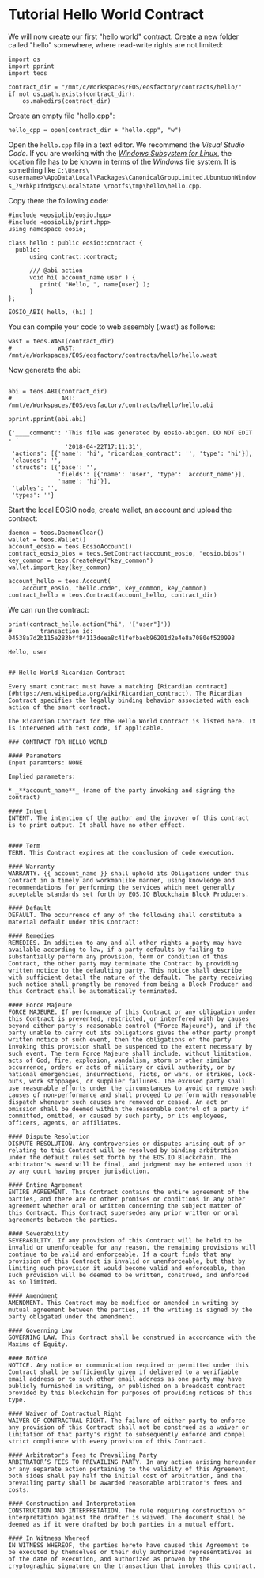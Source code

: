 # Tutorial Hello World Contract

We will now create our first "hello world" contract. Create a new folder called "hello" somewhere, where read-write rights are not limited:
```
import os
import pprint
import teos

contract_dir = "/mnt/c/Workspaces/EOS/eosfactory/contracts/hello/"
if not os.path.exists(contract_dir):
    os.makedirs(contract_dir)
```
Create an empty file "hello.cpp":
```
hello_cpp = open(contract_dir + "hello.cpp", "w")

```
Open the `hello.cpp` file in a text editor. We recommend the *Visual Studio Code*. If you are working with the [*Windows Subsystem for Linux*](#https://docs.microsoft.com/en-us/windows/wsl/install-win10), the location file has to be known in terms of the *Windows* file system. It is something like `C:\Users\<username>\AppData\Local\Packages\CanonicalGroupLimited.UbuntuonWindows_79rhkp1fndgsc\LocalState \rootfs\tmp\hello\hello.cpp`.

Copy there the following code:
```
#include <eosiolib/eosio.hpp>
#include <eosiolib/print.hpp>
using namespace eosio;

class hello : public eosio::contract {
  public:
      using contract::contract;

      /// @abi action 
      void hi( account_name user ) {
         print( "Hello, ", name{user} );
      }
};

EOSIO_ABI( hello, (hi) )
```

<!-- ```
file = open(contract_dir + "hello.cpp", "r")
print(file.read())
``` -->
You can compile your code to web assembly (.wast) as follows:
```
wast = teos.WAST(contract_dir)
#             WAST: /mnt/e/Workspaces/EOS/eosfactory/contracts/hello/hello.wast
```
Now generate the abi:
```

abi = teos.ABI(contract_dir)
#              ABI: /mnt/e/Workspaces/EOS/eosfactory/contracts/hello/hello.abi

pprint.pprint(abi.abi)

{'____comment': 'This file was generated by eosio-abigen. DO NOT EDIT - '
                '2018-04-22T17:11:31',
 'actions': [{'name': 'hi', 'ricardian_contract': '', 'type': 'hi'}],
 'clauses': '',
 'structs': [{'base': '',
              'fields': [{'name': 'user', 'type': 'account_name'}],
              'name': 'hi'}],
 'tables': '',
 'types': ''}
```
Start the local EOSIO node, create wallet, an account and upload the contract:
```
daemon = teos.DaemonClear()
wallet = teos.Wallet()
account_eosio = teos.EosioAccount()
contract_eosio_bios = teos.SetContract(account_eosio, "eosio.bios")
key_common = teos.CreateKey("key_common")
wallet.import_key(key_common)

account_hello = teos.Account(
    account_eosio, "hello.code", key_common, key_common)
contract_hello = teos.Contract(account_hello, contract_dir)

```
We can run the contract:
```
print(contract_hello.action("hi", '["user"]'))
#        transaction id: 04538a7d2b115e283bff84113deea8c41fefbaeb96201d2e4e8a7080ef520998

Hello, user
```

```

## Hello World Ricardian Contract

Every smart contract must have a matching [Ricardian contract](#https://en.wikipedia.org/wiki/Ricardian_contract). The Ricardian Contract specifies the legally binding behavior associated with each action of the smart contract.  

The Ricardian Contract for the Hello World Contract is listed here. It is intervened with test code, if applicable. 

### CONTRACT FOR HELLO WORLD

#### Parameters
Input paramters: NONE

Implied parameters: 

* _**account_name**_ (name of the party invoking and signing the contract)

#### Intent
INTENT. The intention of the author and the invoker of this contract is to print output. It shall have no other effect.
```

```

#### Term
TERM. This Contract expires at the conclusion of code execution.

#### Warranty
WARRANTY. {{ account_name }} shall uphold its Obligations under this Contract in a timely and workmanlike manner, using knowledge and recommendations for performing the services which meet generally acceptable standards set forth by EOS.IO Blockchain Block Producers.
  
#### Default
DEFAULT. The occurrence of any of the following shall constitute a material default under this Contract: 

#### Remedies
REMEDIES. In addition to any and all other rights a party may have available according to law, if a party defaults by failing to substantially perform any provision, term or condition of this Contract, the other party may terminate the Contract by providing written notice to the defaulting party. This notice shall describe with sufficient detail the nature of the default. The party receiving such notice shall promptly be removed from being a Block Producer and this Contract shall be automatically terminated. 
  
#### Force Majeure
FORCE MAJEURE. If performance of this Contract or any obligation under this Contract is prevented, restricted, or interfered with by causes beyond either party's reasonable control ("Force Majeure"), and if the party unable to carry out its obligations gives the other party prompt written notice of such event, then the obligations of the party invoking this provision shall be suspended to the extent necessary by such event. The term Force Majeure shall include, without limitation, acts of God, fire, explosion, vandalism, storm or other similar occurrence, orders or acts of military or civil authority, or by national emergencies, insurrections, riots, or wars, or strikes, lock-outs, work stoppages, or supplier failures. The excused party shall use reasonable efforts under the circumstances to avoid or remove such causes of non-performance and shall proceed to perform with reasonable dispatch whenever such causes are removed or ceased. An act or omission shall be deemed within the reasonable control of a party if committed, omitted, or caused by such party, or its employees, officers, agents, or affiliates. 
  
#### Dispute Resolution
DISPUTE RESOLUTION. Any controversies or disputes arising out of or relating to this Contract will be resolved by binding arbitration under the default rules set forth by the EOS.IO Blockchain. The arbitrator's award will be final, and judgment may be entered upon it by any court having proper jurisdiction. 
  
#### Entire Agreement
ENTIRE AGREEMENT. This Contract contains the entire agreement of the parties, and there are no other promises or conditions in any other agreement whether oral or written concerning the subject matter of this Contract. This Contract supersedes any prior written or oral agreements between the parties. 

#### Severability
SEVERABILITY. If any provision of this Contract will be held to be invalid or unenforceable for any reason, the remaining provisions will continue to be valid and enforceable. If a court finds that any provision of this Contract is invalid or unenforceable, but that by limiting such provision it would become valid and enforceable, then such provision will be deemed to be written, construed, and enforced as so limited. 

#### Amendment
AMENDMENT. This Contract may be modified or amended in writing by mutual agreement between the parties, if the writing is signed by the party obligated under the amendment. 

#### Governing Law
GOVERNING LAW. This Contract shall be construed in accordance with the Maxims of Equity. 

#### Notice
NOTICE. Any notice or communication required or permitted under this Contract shall be sufficiently given if delivered to a verifiable email address or to such other email address as one party may have publicly furnished in writing, or published on a broadcast contract provided by this blockchain for purposes of providing notices of this type. 
  
#### Waiver of Contractual Right
WAIVER OF CONTRACTUAL RIGHT. The failure of either party to enforce any provision of this Contract shall not be construed as a waiver or limitation of that party's right to subsequently enforce and compel strict compliance with every provision of this Contract. 

#### Arbitrator's Fees to Prevailing Party
ARBITRATOR’S FEES TO PREVAILING PARTY. In any action arising hereunder or any separate action pertaining to the validity of this Agreement, both sides shall pay half the initial cost of arbitration, and the prevailing party shall be awarded reasonable arbitrator's fees and costs.
  
#### Construction and Interpretation
CONSTRUCTION AND INTERPRETATION. The rule requiring construction or interpretation against the drafter is waived. The document shall be deemed as if it were drafted by both parties in a mutual effort. 
  
#### In Witness Whereof
IN WITNESS WHEREOF, the parties hereto have caused this Agreement to be executed by themselves or their duly authorized representatives as of the date of execution, and authorized as proven by the cryptographic signature on the transaction that invokes this contract.




